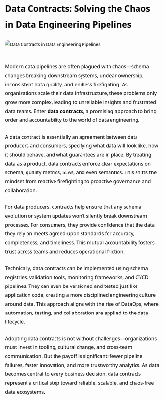 <div style="color: #000000; font-family: 'Segoe UI', Tahoma, Geneva, Verdana, sans-serif; line-height: 1.8; max-width: 900px; margin: auto;">

<h1 style="margin-bottom: 1em;">Data Contracts: Solving the Chaos in Data Engineering Pipelines</h1>

<img src="https://miro.medium.com/v2/resize:fit:1400/format:webp/1*2D4g5MiNmiRC6kAMPxQ7og.png" alt="Data Contracts in Data Engineering Pipelines" style="max-width: 100%; height: auto; margin-bottom: 30px; border-radius: 8px;" />

<p style="margin-bottom: 1.6em; font-size: 1.15em;">
Modern data pipelines are often plagued with chaos—schema changes breaking downstream systems, unclear ownership, inconsistent data quality, and endless firefighting. As organizations scale their data infrastructure, these problems only grow more complex, leading to unreliable insights and frustrated data teams. Enter <strong>data contracts</strong>, a promising approach to bring order and accountability to the world of data engineering.
</p>

<p style="margin-bottom: 1.6em; font-size: 1.15em;">
A data contract is essentially an agreement between data producers and consumers, specifying what data will look like, how it should behave, and what guarantees are in place. By treating data as a product, data contracts enforce clear expectations on schema, quality metrics, SLAs, and even semantics. This shifts the mindset from reactive firefighting to proactive governance and collaboration.
</p>

<p style="margin-bottom: 1.6em; font-size: 1.15em;">
For data producers, contracts help ensure that any schema evolution or system updates won’t silently break downstream processes. For consumers, they provide confidence that the data they rely on meets agreed-upon standards for accuracy, completeness, and timeliness. This mutual accountability fosters trust across teams and reduces operational friction.
</p>

<p style="margin-bottom: 1.6em; font-size: 1.15em;">
Technically, data contracts can be implemented using schema registries, validation tools, monitoring frameworks, and CI/CD pipelines. They can even be versioned and tested just like application code, creating a more disciplined engineering culture around data. This approach aligns with the rise of DataOps, where automation, testing, and collaboration are applied to the data lifecycle.
</p>

<p style="margin-bottom: 1.6em; font-size: 1.15em;">
Adopting data contracts is not without challenges—organizations must invest in tooling, cultural change, and cross-team communication. But the payoff is significant: fewer pipeline failures, faster innovation, and more trustworthy analytics. As data becomes central to every business decision, data contracts represent a critical step toward reliable, scalable, and chaos-free data ecosystems.
</p>

</div>
